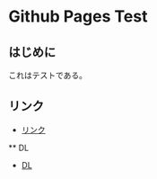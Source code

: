 # Github Pages Test

## はじめに
これはテストである。

## リンク
 - [リンク](./link/link.md#100)

** DL
 - [DL](https://github.com/NA-PF/ucs_api/archive/1.14.1.zip)

 